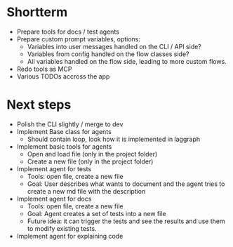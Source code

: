 # Shortterm

- Prepare tools for docs / test agents
- Prepare custom prompt variables, options:
  - Variables into user messages handled on the CLI / API side?
  - Variables from config handled on the flow classes side?
  - All variables handled on the flow side, leading to more custom flows.
- Redo tools as MCP
- Various TODOs accross the app

# Next steps

- Polish the CLI slightly / merge to dev
- Implement Base class for agents
  - Should contain loop, look how it is implemented in laggraph
- Implement basic tools for agents
  - Open and load file (only in the project folder)
  - Create a new file (only in the project folder)
- Implement agent for tests
  - Tools: open file, create a new file
  - Goal: User describes what wants to document and the agent tries to create a new md file with the description
- Implement agent for docs
  - Tools: open file, create a new file
  - Goal: Agent creates a set of tests into a new file
  - Future idea: it can trigger the tests and see the results and use them to modify existing tests.
- Implement agent for explaining code